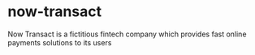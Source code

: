 # now-transact
Now Transact is a fictitious fintech company which provides fast online payments solutions to its users
